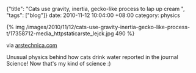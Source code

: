 {"title": "Cats use gravity, inertia, gecko-like process to lap up cream  ", "tags": ["blog"]}
date: 2010-11-12 10:04:00 +08:00
category: physics

{% img /images/2010/11/12/cats-use-gravity-inertia-gecko-like-process-t/17358712-media_httpstaticarste_lejck.jpg 490 %}

via [arstechnica.com](http://arstechnica.com/science/news/2010/11/cats-use-gravity-inertia-gecko-like-process-to-lap-up-cream)

Unusual physics behind how cats drink water reported in the journal Science! Now that's my kind of science :)
